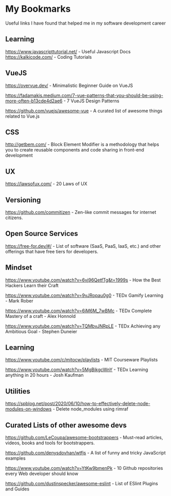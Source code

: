 
# My Bookmarks
Useful links I have found that helped me in my software development career

## Learning
https://www.javascripttutorial.net/ - Useful Javascript Docs
https://kalkicode.com/ - Coding Tutorials

## VueJS
https://overvue.dev/ - Minimalistic Beginner Guide on VueJS

https://fadamakis.medium.com/7-vue-patterns-that-you-should-be-using-more-often-b13cde4d2ae6 - 7 VueJS Design Patterns

https://github.com/vuejs/awesome-vue - A curated list of awesome things related to Vue.js 

## CSS
http://getbem.com/ - Block Element Modifier is a methodology that helps you to create reusable components and code sharing in front-end development

## UX
https://lawsofux.com/ - 20 Laws of UX

## Versioning
https://github.com/commitizen - Zen-like commit messages for internet citizens.

## Open Source Services 
https://free-for.dev/#/ - List of software (SaaS, PaaS, IaaS, etc.) and other offerings that have free tiers for developers.

## Mindset
https://www.youtube.com/watch?v=6vj96QetfTg&t=1999s - How the Best Hackers Learn their Craft

https://www.youtube.com/watch?v=9vJRopau0g0 - TEDx Gamify Learning - Mark Rober

https://www.youtube.com/watch?v=6iM6M_7wBMc - TEDx Complete Mastery of a craft - Alex Honnold

https://www.youtube.com/watch?v=TQMbvJNRpLE - TEDx Achieving any Ambitious Goal - Stephen Duneier

## Learning

https://www.youtube.com/c/mitocw/playlists - MIT Courseware Playlists

https://www.youtube.com/watch?v=5MgBikgcWnY - TEDx Learning anything in 20 hours - Josh Kaufman

## Utilities
https://spblog.net/post/2020/06/10/how-to-effectively-delete-node-modules-on-windows - Delete node_modules using rimraf

## Curated Lists of other awesome devs
https://github.com/LeCoupa/awesome-bootstrappers - Must-read articles, videos, books and tools for bootstrappers.

https://github.com/denysdovhan/wtfjs - A list of funny and tricky JavaScript examples

https://www.youtube.com/watch?v=YtKw9bmenPk - 10 Github repositories every Web developer should know

https://github.com/dustinspecker/awesome-eslint - List of ESlint Plugins and Guides

